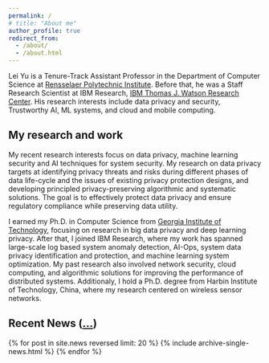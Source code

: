 ```yaml
---
permalink: /
# title: "About me"
author_profile: true
redirect_from: 
  - /about/
  - /about.html
---
```


Lei Yu is a Tenure-Track Assistant Professor in the Department of Computer Science at [Rensselaer Polytechnic Institute](https://www.rpi.edu/). Before that, he was a Staff Research Scientist at IBM Research, [IBM Thomas J. Watson Research Center](https://research.ibm.com/labs/watson/). His research interests include data privacy and security, Trustworthy AI, ML systems, and cloud and mobile computing.

<!-- **To prospective graduate students**: Multiple Ph.D student (RA) positions are available. I am looking for self-motivated students who have strong interests in data privacy/system security, Trustworthy AI, exploiting and optimizing machine learning systems, starting in Fall 2024. If you are interested, drop me an e-mail with your CV and transcripts, and also please apply [here](https://admissions.rpi.edu/graduate/masters-and-phd-applicants) and mention my name in your application. -->


## My research and work
My recent research interests focus on data privacy, machine learning security and AI techniques for system security. My research on data privacy targets at identifying privacy threats and risks during different phases of data life-cycle and the issues of existing privacy protection designs, and developing principled privacy-preserving algorithmic and systematic solutions. The goal is to effectively protect data privacy and ensure regulatory compliance while preserving data utility.

I earned my Ph.D. in Computer Science from [Georgia Institute of Technology](https://www.gatech.edu/), focusing on research in big data privacy and deep learning privacy. After that, I joined IBM Research, where my work has spanned large-scale log based system anomaly detection, AI-Ops, system data privacy identification and protection, and machine learning system optimization. My past research also involved network security, cloud computing, and algorithmic solutions for improving the performance of distributed systems. Additionaly, I hold a Ph.D. degree from Harbin Institute of Technology, China, where my research centered on wireless sensor networks.

 
## Recent News ([...](/news/))
<div class="grid__wrapper">
  {% for post in site.news reversed limit: 20 %}
     {% include archive-single-news.html %}
  {% endfor %}
</div>

 
